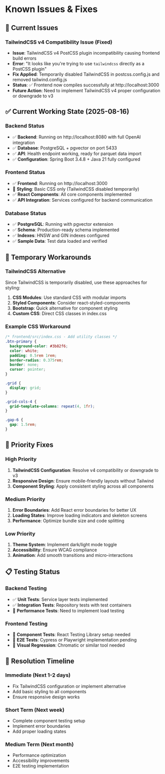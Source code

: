 # Known Issues & Fixes

## 🐛 Current Issues

### TailwindCSS v4 Compatibility Issue (Fixed)
- **Issue**: TailwindCSS v4 PostCSS plugin incompatibility causing frontend build errors
- **Error**: "It looks like you're trying to use `tailwindcss` directly as a PostCSS plugin"
- **Fix Applied**: Temporarily disabled TailwindCSS in postcss.config.js and removed tailwind.config.js
- **Status**: ✅ Frontend now compiles successfully at http://localhost:3000
- **Future Action**: Need to implement TailwindCSS v4 proper configuration or downgrade to v3

## ✅ Current Working State (2025-08-16)

### Backend Status
- ✅ **Backend**: Running on http://localhost:8080 with full OpenAI integration
- ✅ **Database**: PostgreSQL + pgvector on port 5433
- ✅ **API**: Health endpoint working, ready for parquet data import
- ✅ **Configuration**: Spring Boot 3.4.8 + Java 21 fully configured

### Frontend Status
- ✅ **Frontend**: Running on http://localhost:3000
- 🔧 **Styling**: Basic CSS only (TailwindCSS disabled temporarily)
- ✅ **React Components**: All core components implemented
- ✅ **API Integration**: Services configured for backend communication

### Database Status
- ✅ **PostgreSQL**: Running with pgvector extension
- ✅ **Schema**: Production-ready schema implemented
- ✅ **Indexes**: HNSW and GIN indexes configured
- ✅ **Sample Data**: Test data loaded and verified

## 🔧 Temporary Workarounds

### TailwindCSS Alternative
Since TailwindCSS is temporarily disabled, use these approaches for styling:

1. **CSS Modules**: Use standard CSS with modular imports
2. **Styled Components**: Consider react-styled-components
3. **Bootstrap**: Quick alternative for component styling
4. **Custom CSS**: Direct CSS classes in index.css

### Example CSS Workaround
```css
/* frontend/src/index.css - Add utility classes */
.btn-primary {
  background-color: #3b82f6;
  color: white;
  padding: 0.5rem 1rem;
  border-radius: 0.375rem;
  border: none;
  cursor: pointer;
}

.grid {
  display: grid;
}

.grid-cols-4 {
  grid-template-columns: repeat(4, 1fr);
}

.gap-6 {
  gap: 1.5rem;
}
```

## 🎯 Priority Fixes

### High Priority
1. **TailwindCSS Configuration**: Resolve v4 compatibility or downgrade to v3
2. **Responsive Design**: Ensure mobile-friendly layouts without Tailwind
3. **Component Styling**: Apply consistent styling across all components

### Medium Priority
1. **Error Boundaries**: Add React error boundaries for better UX
2. **Loading States**: Improve loading indicators and skeleton screens
3. **Performance**: Optimize bundle size and code splitting

### Low Priority
1. **Theme System**: Implement dark/light mode toggle
2. **Accessibility**: Ensure WCAG compliance
3. **Animation**: Add smooth transitions and micro-interactions

## 📋 Testing Status

### Backend Testing
- ✅ **Unit Tests**: Service layer tests implemented
- ✅ **Integration Tests**: Repository tests with test containers
- 🔧 **Performance Tests**: Need to implement load testing

### Frontend Testing
- 🔧 **Component Tests**: React Testing Library setup needed
- 🔧 **E2E Tests**: Cypress or Playwright implementation pending
- 🔧 **Visual Regression**: Chromatic or similar tool needed

## 🚀 Resolution Timeline

### Immediate (Next 1-2 days)
- Fix TailwindCSS configuration or implement alternative
- Add basic styling to all components
- Ensure responsive design works

### Short Term (Next week)
- Complete component testing setup
- Implement error boundaries
- Add proper loading states

### Medium Term (Next month)
- Performance optimization
- Accessibility improvements
- E2E testing implementation